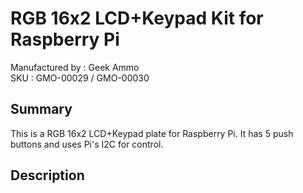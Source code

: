 RGB 16x2 LCD+Keypad Kit for Raspberry Pi
================================
Manufactured by : Geek Ammo  
SKU : GMO-00029 / GMO-00030

Summary
-------
This is a RGB 16x2 LCD+Keypad plate for Raspberry Pi.  It has 5 push buttons and uses Pi's I2C for control.

Description
-----------

